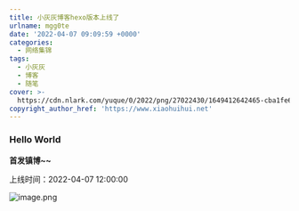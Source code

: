 ```yaml
---
title: 小灰灰博客hexo版本上线了
urlname: mgg0te
date: '2022-04-07 09:09:59 +0000'
categories:
  - 网络集锦
tags:
  - 小灰灰
  - 博客
  - 随笔
cover: >-
  https://cdn.nlark.com/yuque/0/2022/png/27022430/1649412642465-cba1fe67-6bcd-4869-82b3-115486a6eb3a.png#clientId=u7f87a94d-b3a6-4&crop=0&crop=0&crop=1&crop=1&from=paste&id=u05c878ee&margin=%5Bobject%20Object%5D&name=image.png&originHeight=351&originWidth=657&originalType=url%E2%88%B6=1&rotation=0&showTitle=false&size=83954&status=done&style=none&taskId=u8cbb1d27-73c6-4361-91bd-d6f58bc7509&title=
copyright_author_href: 'https://www.xiaohuihui.net'
---
```


### Hello World

**首发镇博~~**

上线时间：2022-04-07 12:00:00

![image.png](https://cdn.nlark.com/yuque/0/2022/png/27022430/1649412642465-cba1fe67-6bcd-4869-82b3-115486a6eb3a.png#clientId=u7f87a94d-b3a6-4&from=paste&id=u05c878ee&originHeight=351&originWidth=657&originalType=url∶=1&rotation=0&showTitle=false&size=83954&status=done&style=none&taskId=u8cbb1d27-73c6-4361-91bd-d6f58bc7509&title=)
